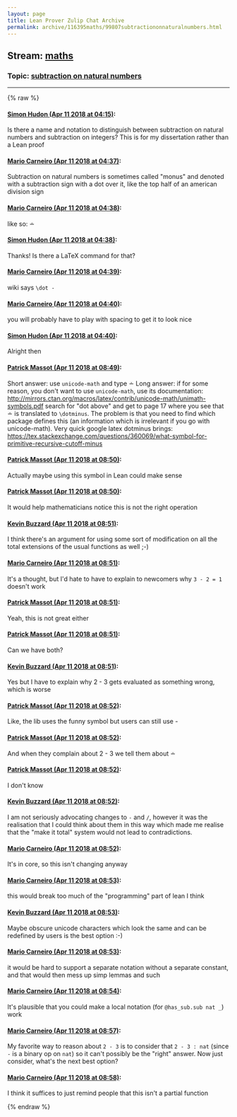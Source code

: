 ```yaml
---
layout: page
title: Lean Prover Zulip Chat Archive 
permalink: archive/116395maths/99807subtractiononnaturalnumbers.html
---
```


## Stream: [maths](index.html)
### Topic: [subtraction on natural numbers](99807subtractiononnaturalnumbers.html)

---


{% raw %}
#### [ Simon Hudon (Apr 11 2018 at 04:15)](https://leanprover.zulipchat.com/#narrow/stream/116395-maths/topic/subtraction%20on%20natural%20numbers/near/124913490):
Is there a name and notation to distinguish between subtraction on natural numbers and subtraction on integers? This is for my dissertation rather than a Lean proof

#### [ Mario Carneiro (Apr 11 2018 at 04:37)](https://leanprover.zulipchat.com/#narrow/stream/116395-maths/topic/subtraction%20on%20natural%20numbers/near/124914007):
Subtraction on natural numbers is sometimes called "monus" and denoted with a subtraction sign with a dot over it, like the top half of an american division sign

#### [ Mario Carneiro (Apr 11 2018 at 04:38)](https://leanprover.zulipchat.com/#narrow/stream/116395-maths/topic/subtraction%20on%20natural%20numbers/near/124914047):
like so: ∸

#### [ Simon Hudon (Apr 11 2018 at 04:38)](https://leanprover.zulipchat.com/#narrow/stream/116395-maths/topic/subtraction%20on%20natural%20numbers/near/124914053):
Thanks! Is there a LaTeX command for that?

#### [ Mario Carneiro (Apr 11 2018 at 04:39)](https://leanprover.zulipchat.com/#narrow/stream/116395-maths/topic/subtraction%20on%20natural%20numbers/near/124914058):
wiki says `\dot -`

#### [ Mario Carneiro (Apr 11 2018 at 04:40)](https://leanprover.zulipchat.com/#narrow/stream/116395-maths/topic/subtraction%20on%20natural%20numbers/near/124914101):
you will probably have to play with spacing to get it to look nice

#### [ Simon Hudon (Apr 11 2018 at 04:40)](https://leanprover.zulipchat.com/#narrow/stream/116395-maths/topic/subtraction%20on%20natural%20numbers/near/124914108):
Alright then

#### [ Patrick Massot (Apr 11 2018 at 08:49)](https://leanprover.zulipchat.com/#narrow/stream/116395-maths/topic/subtraction%20on%20natural%20numbers/near/124920713):
Short answer: use `unicode-math` and type ∸
Long answer: if for some reason, you don't want to use `unicode-math`, use its documentation: http://mirrors.ctan.org/macros/latex/contrib/unicode-math/unimath-symbols.pdf search for "dot above" and get to page 17 where you see that ∸ is translated to `\dotminus`.  The problem is that you need to find which package defines this (an information which is irrelevant if you go with unicode-math). Very quick google latex dotminus brings: https://tex.stackexchange.com/questions/360069/what-symbol-for-primitive-recursive-cutoff-minus

#### [ Patrick Massot (Apr 11 2018 at 08:50)](https://leanprover.zulipchat.com/#narrow/stream/116395-maths/topic/subtraction%20on%20natural%20numbers/near/124920758):
Actually maybe using this symbol in Lean could make sense

#### [ Patrick Massot (Apr 11 2018 at 08:50)](https://leanprover.zulipchat.com/#narrow/stream/116395-maths/topic/subtraction%20on%20natural%20numbers/near/124920760):
It would help mathematicians notice this is not the right operation

#### [ Kevin Buzzard (Apr 11 2018 at 08:51)](https://leanprover.zulipchat.com/#narrow/stream/116395-maths/topic/subtraction%20on%20natural%20numbers/near/124920768):
I think there's an argument for using some sort of modification on all the total extensions of the usual functions as well ;-)

#### [ Mario Carneiro (Apr 11 2018 at 08:51)](https://leanprover.zulipchat.com/#narrow/stream/116395-maths/topic/subtraction%20on%20natural%20numbers/near/124920771):
It's a thought, but I'd hate to have to explain to newcomers why `3 - 2 = 1` doesn't work

#### [ Patrick Massot (Apr 11 2018 at 08:51)](https://leanprover.zulipchat.com/#narrow/stream/116395-maths/topic/subtraction%20on%20natural%20numbers/near/124920777):
Yeah, this is not great either

#### [ Patrick Massot (Apr 11 2018 at 08:51)](https://leanprover.zulipchat.com/#narrow/stream/116395-maths/topic/subtraction%20on%20natural%20numbers/near/124920779):
Can we have both?

#### [ Kevin Buzzard (Apr 11 2018 at 08:51)](https://leanprover.zulipchat.com/#narrow/stream/116395-maths/topic/subtraction%20on%20natural%20numbers/near/124920780):
Yes but I have to explain why 2 - 3 gets evaluated as something wrong, which is worse

#### [ Patrick Massot (Apr 11 2018 at 08:52)](https://leanprover.zulipchat.com/#narrow/stream/116395-maths/topic/subtraction%20on%20natural%20numbers/near/124920822):
Like, the lib uses the funny symbol but users can still use -

#### [ Patrick Massot (Apr 11 2018 at 08:52)](https://leanprover.zulipchat.com/#narrow/stream/116395-maths/topic/subtraction%20on%20natural%20numbers/near/124920824):
And when they complain about 2 - 3 we tell them about ∸

#### [ Patrick Massot (Apr 11 2018 at 08:52)](https://leanprover.zulipchat.com/#narrow/stream/116395-maths/topic/subtraction%20on%20natural%20numbers/near/124920825):
I don't know

#### [ Kevin Buzzard (Apr 11 2018 at 08:52)](https://leanprover.zulipchat.com/#narrow/stream/116395-maths/topic/subtraction%20on%20natural%20numbers/near/124920826):
I am not seriously advocating changes to `-` and `/`, however it was the realisation that I could think about them in this way which made me realise that the "make it total" system would not lead to contradictions.

#### [ Mario Carneiro (Apr 11 2018 at 08:52)](https://leanprover.zulipchat.com/#narrow/stream/116395-maths/topic/subtraction%20on%20natural%20numbers/near/124920827):
It's in core, so this isn't changing anyway

#### [ Mario Carneiro (Apr 11 2018 at 08:53)](https://leanprover.zulipchat.com/#narrow/stream/116395-maths/topic/subtraction%20on%20natural%20numbers/near/124920832):
this would break too much of the "programming" part of lean I think

#### [ Kevin Buzzard (Apr 11 2018 at 08:53)](https://leanprover.zulipchat.com/#narrow/stream/116395-maths/topic/subtraction%20on%20natural%20numbers/near/124920835):
Maybe obscure unicode characters which look the same and can be redefined by users is the best option :-)

#### [ Mario Carneiro (Apr 11 2018 at 08:53)](https://leanprover.zulipchat.com/#narrow/stream/116395-maths/topic/subtraction%20on%20natural%20numbers/near/124920837):
it would be hard to support a separate notation without a separate constant, and that would then mess up simp lemmas and such

#### [ Mario Carneiro (Apr 11 2018 at 08:54)](https://leanprover.zulipchat.com/#narrow/stream/116395-maths/topic/subtraction%20on%20natural%20numbers/near/124920885):
It's plausible that you could make a local notation (for `@has_sub.sub nat _`) work

#### [ Mario Carneiro (Apr 11 2018 at 08:57)](https://leanprover.zulipchat.com/#narrow/stream/116395-maths/topic/subtraction%20on%20natural%20numbers/near/124920948):
My favorite way to reason about `2 - 3` is to consider that `2 - 3 : nat` (since `-` is a binary op on `nat`) so it can't possibly be the "right" answer. Now just consider, what's the next best option?

#### [ Mario Carneiro (Apr 11 2018 at 08:58)](https://leanprover.zulipchat.com/#narrow/stream/116395-maths/topic/subtraction%20on%20natural%20numbers/near/124920993):
I think it suffices to just remind people that this isn't a partial function


{% endraw %}
